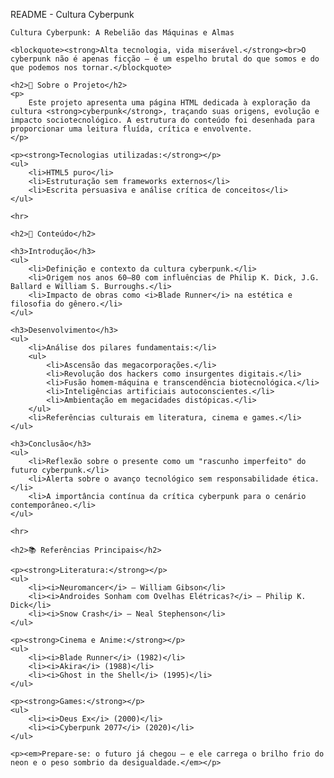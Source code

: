 README - Cultura Cyberpunk

    Cultura Cyberpunk: A Rebelião das Máquinas e Almas

    <blockquote><strong>Alta tecnologia, vida miserável.</strong><br>O cyberpunk não é apenas ficção — é um espelho brutal do que somos e do que podemos nos tornar.</blockquote>

    <h2>📄 Sobre o Projeto</h2>
    <p>
        Este projeto apresenta uma página HTML dedicada à exploração da cultura <strong>cyberpunk</strong>, traçando suas origens, evolução e impacto sociotecnológico. A estrutura do conteúdo foi desenhada para proporcionar uma leitura fluída, crítica e envolvente.
    </p>

    <p><strong>Tecnologias utilizadas:</strong></p>
    <ul>
        <li>HTML5 puro</li>
        <li>Estruturação sem frameworks externos</li>
        <li>Escrita persuasiva e análise crítica de conceitos</li>
    </ul>

    <hr>

    <h2>🧠 Conteúdo</h2>

    <h3>Introdução</h3>
    <ul>
        <li>Definição e contexto da cultura cyberpunk.</li>
        <li>Origem nos anos 60–80 com influências de Philip K. Dick, J.G. Ballard e William S. Burroughs.</li>
        <li>Impacto de obras como <i>Blade Runner</i> na estética e filosofia do gênero.</li>
    </ul>

    <h3>Desenvolvimento</h3>
    <ul>
        <li>Análise dos pilares fundamentais:</li>
        <ul>
            <li>Ascensão das megacorporações.</li>
            <li>Revolução dos hackers como insurgentes digitais.</li>
            <li>Fusão homem-máquina e transcendência biotecnológica.</li>
            <li>Inteligências artificiais autoconscientes.</li>
            <li>Ambientação em megacidades distópicas.</li>
        </ul>
        <li>Referências culturais em literatura, cinema e games.</li>
    </ul>

    <h3>Conclusão</h3>
    <ul>
        <li>Reflexão sobre o presente como um "rascunho imperfeito" do futuro cyberpunk.</li>
        <li>Alerta sobre o avanço tecnológico sem responsabilidade ética.</li>
        <li>A importância contínua da crítica cyberpunk para o cenário contemporâneo.</li>
    </ul>

    <hr>

    <h2>📚 Referências Principais</h2>

    <p><strong>Literatura:</strong></p>
    <ul>
        <li><i>Neuromancer</i> — William Gibson</li>
        <li><i>Androides Sonham com Ovelhas Elétricas?</i> — Philip K. Dick</li>
        <li><i>Snow Crash</i> — Neal Stephenson</li>
    </ul>

    <p><strong>Cinema e Anime:</strong></p>
    <ul>
        <li><i>Blade Runner</i> (1982)</li>
        <li><i>Akira</i> (1988)</li>
        <li><i>Ghost in the Shell</i> (1995)</li>
    </ul>

    <p><strong>Games:</strong></p>
    <ul>
        <li><i>Deus Ex</i> (2000)</li>
        <li><i>Cyberpunk 2077</i> (2020)</li>
    </ul>

    <p><em>Prepare-se: o futuro já chegou — e ele carrega o brilho frio do neon e o peso sombrio da desigualdade.</em></p>

</body>
</html>
